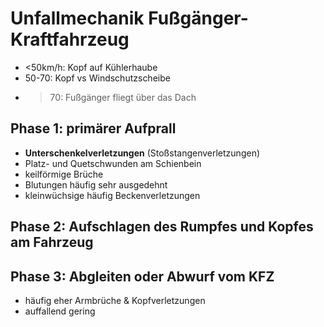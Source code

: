 # Unfallmechanik Fußgänger-Kraftfahrzeug
+ <50km/h: Kopf auf Kühlerhaube
+ 50-70: Kopf vs Windschutzscheibe
+ >70: Fußgänger fliegt über das Dach

## Phase 1: primärer Aufprall
+ **Unterschenkelverletzungen** (Stoßstangenverletzungen)
+ Platz- und Quetschwunden am Schienbein
+ keilförmige Brüche
+ Blutungen häufig sehr ausgedehnt
+ kleinwüchsige häufig Beckenverletzungen

## Phase 2: Aufschlagen des Rumpfes und Kopfes am Fahrzeug

## Phase 3: Abgleiten oder Abwurf vom KFZ
+ häufig eher Armbrüche & Kopfverletzungen
+ auffallend gering